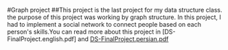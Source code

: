 #Graph project
##This project is the last project for my data structure class. the purpose of this project was working by graph structure.
In this project, I had to implement a social network to connect people based on each person's skills.You can read more about this project in [DS-FinalProject.english.pdf] and [DS-FinalProject.persian.pdf](https://github.com/SaraRaoufii/Graph-project/blob/ffd5c83811aff548d7d8d3c85c139972d28008c8/Graph%20project/DS-FinalProject.english.pdf)
